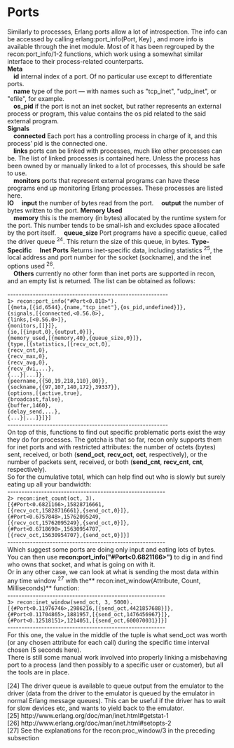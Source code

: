 # Ports
Similarly to processes, Erlang ports allow a lot of introspection. The info can be accessed
by calling erlang:port_info(Port, Key) , and more info is available through the inet
module. Most of it has been regrouped by the recon:port_info/1-2 functions, which
work using a somewhat similar interface to their process-related counterparts.<br>
**Meta**<br>
&emsp;**id** internal index of a port. Of no particular use except to differentiate ports.<br>
&emsp;**name** type of the port — with names such as "tcp_inet", "udp_inet", or "efile",
for example.<br>
&emsp;**os_pid** if the port is not an inet socket, but rather represents an external process or
program, this value contains the os pid related to the said external program.<br>
**Signals**<br>
&emsp;**connected** Each port has a controlling process in charge of it, and this process’ pid
is the connected one.<br>
&emsp;**links** ports can be linked with processes, much like other processes can be. The list
of linked processes is contained here. Unless the process has been owned by or
manually linked to a lot of processes, this should be safe to use.<br>
&emsp;**monitors** ports that represent external programs can have these programs end up
monitoring Erlang processes. These processes are listed here.<br>
**IO**
&emsp;**input** the number of bytes read from the port.
&emsp;**output** the number of bytes written to the port.
**Memory Used**<br>
&emsp;**memory** this is the memory (in bytes) allocated by the runtime system for the port.
This number tends to be small-ish and excludes space allocated by the port itself.
&emsp;**queue_size** Port programs have a specific queue, called the driver queue <sup>24</sup>. This
return the size of this queue, in bytes.
**Type-Specific**
&emsp;**Inet Ports** Returns inet-specific data, including statistics <sup>25</sup>, the local address and
port number for the socket (sockname), and the inet options used <sup>26</sup>.<br>
&emsp;**Others** currently no other form than inet ports are supported in recon, and an empty
list is returned.
The list can be obtained as follows:<br>

---------------------------------------------------------<br>
`1> recon:port_info("#Port<0.818>").`<br>
`[{meta,[{id,6544},{name,"tcp_inet"},{os_pid,undefined}]},`<br>
`{signals,[{connected,<0.56.0>},`<br>
`{links,[<0.56.0>]},`<br>
`{monitors,[]}]},`<br>
`{io,[{input,0},{output,0}]},`<br>
`{memory_used,[{memory,40},{queue_size,0}]},`<br>
`{type,[{statistics,[{recv_oct,0},`<br>
`{recv_cnt,0},`<br>
`{recv_max,0},`<br>
`{recv_avg,0},`<br>
`{recv_dvi,...},`<br>
`{...}|...]},`<br>
`{peername,{{50,19,218,110},80}},`<br>
`{sockname,{{97,107,140,172},39337}},`<br>
`{options,[{active,true},`<br>
`{broadcast,false},`<br>
`{buffer,1460},`<br>
`{delay_send,...},`<br>
`{...}|...]}]}]`<br>
---------------------------------------------------------<br>
On top of this, functions to find out specific problematic ports exist the way they do
for processes. The gotcha is that so far, recon only supports them for inet ports and
with restricted attributes: the number of octets (bytes) sent, received, or both (**send_oct**, **recv_oct**, **oct**, respectively), or the number of packets sent, received, or both (**send_cnt**, **recv_cnt**, **cnt**, respectively).<br>
So for the cumulative total, which can help find out who is slowly but surely eating up
all your bandwidth:<br>
--------------------------------------------------------<br>
`2> recon:inet_count(oct, 3).`<br>
`[{#Port<0.6821166>,15828716661,`<br>
`[{recv_oct,15828716661},{send_oct,0}]},`<br>
`{#Port<0.6757848>,15762095249,`<br>
`[{recv_oct,15762095249},{send_oct,0}]},`<br>
`{#Port<0.6718690>,15630954707,`<br>
`[{recv_oct,15630954707},{send_oct,0}]}]`<br>
--------------------------------------------------------<br>
Which suggest some ports are doing only input and eating lots of bytes. You can then
use **recon:port_info("#Port<0.6821166>")** to dig in and find who owns that socket, and
what is going on with it.<br>
Or in any other case, we can look at what is sending the most data within any time
window <sup>27</sup> with the** recon:inet_window(Attribute, Count, Milliseconds)** function:<br>
--------------------------------------------------------<br>
`3> recon:inet_window(send_oct, 3, 5000).`<br>
`[{#Port<0.11976746>,2986216,[{send_oct,4421857688}]},`<br>
`{#Port<0.11704865>,1881957,[{send_oct,1476456967}]},`<br>
`{#Port<0.12518151>,1214051,[{send_oct,600070031}]}]`<br>
--------------------------------------------------------<br>
For this one, the value in the middle of the tuple is what send_oct was worth (or any
chosen attribute for each call) during the specific time interval chosen (5 seconds here).<br>
There is still some manual work involved into properly linking a misbehaving port to a
process (and then possibly to a specific user or customer), but all the tools are in place.<br>
<p></p>
[24] The driver queue is available to queue output from the emulator to the driver (data from the driver to
the emulator is queued by the emulator in normal Erlang message queues). This can be useful if the driver
has to wait for slow devices etc, and wants to yield back to the emulator.<br>
[25] http://www.erlang.org/doc/man/inet.html#getstat-1<br>
[26] http://www.erlang.org/doc/man/inet.html#setopts-2<br>
[27] See the explanations for the recon:proc_window/3 in the preceding subsection
